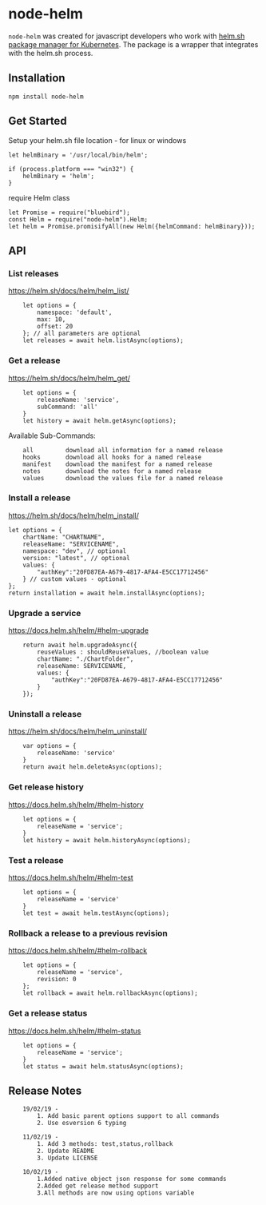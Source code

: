 # node-helm
`node-helm` was created for javascript developers who work with [helm.sh package manager for Kubernetes](https://helm.sh/).
The package is a wrapper that integrates with the helm.sh process.

## Installation

```
npm install node-helm
```
## Get Started

Setup your helm.sh file location - for linux or windows
```
let helmBinary = '/usr/local/bin/helm';

if (process.platform === "win32") {
    helmBinary = 'helm';
}
```

require Helm class
```
let Promise = require("bluebird");
const Helm = require("node-helm").Helm;
let helm = Promise.promisifyAll(new Helm({helmCommand: helmBinary}));
```

## API

### List releases
https://helm.sh/docs/helm/helm_list/
```
    let options = {
        namespace: 'default',
        max: 10,
        offset: 20
    }; // all parameters are optional
    let releases = await helm.listAsync(options);
```

### Get a release
https://helm.sh/docs/helm/helm_get/
```
    let options = {
        releaseName: 'service',
        subCommand: 'all'
    }
    let history = await helm.getAsync(options);
```
Available Sub-Commands:
```
    all         download all information for a named release
    hooks       download all hooks for a named release
    manifest    download the manifest for a named release
    notes       download the notes for a named release
    values      download the values file for a named release
```

### Install a release
https://helm.sh/docs/helm/helm_install/
```
let options = {
    chartName: "CHARTNAME",
    releaseName: "SERVICENAME",
    namespace: "dev", // optional
    version: "latest", // optional
    values: {
        "authKey":"20FD87EA-A679-4817-AFA4-E5CC17712456"
    } // custom values - optional
};
return installation = await helm.installAsync(options);
```


### Upgrade a service
https://docs.helm.sh/helm/#helm-upgrade
```
    return await helm.upgradeAsync({
        reuseValues : shouldReuseValues, //boolean value
        chartName: "./ChartFolder",
        releaseName: SERVICENAME,
        values: {
            "authKey":"20FD87EA-A679-4817-AFA4-E5CC17712456"
        }
    });
```

### Uninstall a release
https://helm.sh/docs/helm/helm_uninstall/
```
    var options = {
        releaseName: 'service'
    }
    return await helm.deleteAsync(options);
```

### Get release history
https://docs.helm.sh/helm/#helm-history
```
    let options = {
        releaseName = 'service';
    }
    let history = await helm.historyAsync(options);
```

### Test a release
https://docs.helm.sh/helm/#helm-test
```
    let options = {
        releaseName = 'service'
    }
    let test = await helm.testAsync(options);
```


### Rollback a release to a previous revision
https://docs.helm.sh/helm/#helm-rollback
```
    let options = {
        releaseName = 'service',
        revision: 0
    };
    let rollback = await helm.rollbackAsync(options);
```


### Get a release status
https://docs.helm.sh/helm/#helm-status
```
    let options = {
        releaseName = 'service';
    }
    let status = await helm.statusAsync(options);
```

## Release Notes
```
    19/02/19 -
        1. Add basic parent options support to all commands
        2. Use esversion 6 typing

    11/02/19 -
        1. Add 3 methods: test,status,rollback
        2. Update README
        3. Update LICENSE

    10/02/19 -
        1.Added native object json response for some commands
        2.Added get release method support
        3.All methods are now using options variable
```
